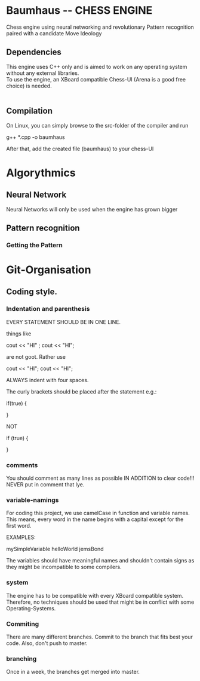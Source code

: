 # Baumhaus -- CHESS ENGINE  

Chess engine using neural networking and revolutionary Pattern recognition paired with a candidate Move Ideology
</br>

## Dependencies

This engine uses C++ only and is aimed to work on any operating system without any external libraries. </br>
To use the engine, an XBoard compatible Chess-UI (Arena is a good free choice) is needed.</br>
</br>

## Compilation

On Linux, you can simply browse to the src-folder of the compiler and run </br>

g++ *.cpp -o baumhaus </br>

After that, add the created file (baumhaus) to your chess-UI

# Algorythmics

## Neural Network

Neural Networks will only be used when the engine has grown bigger

## Pattern recognition

### Getting the Pattern

# Git-Organisation

## Coding style.

### Indentation and parenthesis

EVERY STATEMENT SHOULD BE IN ONE LINE. 

things like 

cout << "HI" ; cout << "HI";

are not goot. 
Rather use

cout << "HI";
cout << "HI";

ALWAYS indent with four spaces. 

The curly brackets should be placed after the statement
e.g.:

if(true) {

}

NOT

if (true) 
{

}

### comments
You should comment as many lines as possible IN ADDITION to clear code!!!
NEVER put in comment that lye.

### variable-namings
For coding this project, we use camelCase in function and variable names. This means, every word in the name begins with a capital except for the first word.

EXAMPLES: 

mySimpleVariable
helloWorld
jemsBond

The variables should have meaningful names and shouldn't contain signs as they might be incompatible to some compilers.

### system
The engine has to be compatible with every XBoard compatible system. Therefore, no techniques should be used that might be in conflict with some Operating-Systems.

### Commiting
There are many different branches. Commit to the branch that fits best your code. Also, don't push to master.
 
### branching

Once in a week, the branches get merged into master.
